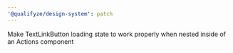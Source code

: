 ```yaml
---
'@qualifyze/design-system': patch
---
```


Make TextLinkButton loading state to work properly when nested inside of an Actions component
